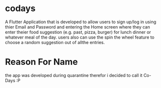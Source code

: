 # codays

A Flutter Application that is developed to allow users to sign up/log in using thier Email and Password and entering the Home screen where they can enter theier food suggestion (e.g. past, pizza, burger) for lunch dinner or whatever meal of the day. users also can use the spin the wheel feature to choose a random suggestion out of allthe entries.


# Reason For Name
the app was developed during quarantine therefor i decided to call it Co-Days :P
